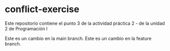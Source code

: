 # conflict-exercise
Este repositorio contiene el punto 3 de la actividad práctica 2 - de la unidad 2 de Programación I

Este es un cambio en la main branch.
Este es un cambio en la feature branch.

